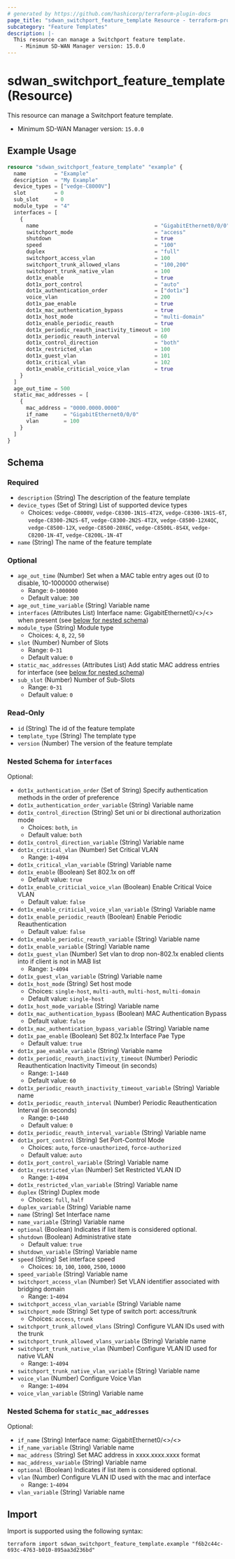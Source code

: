 ```yaml
---
# generated by https://github.com/hashicorp/terraform-plugin-docs
page_title: "sdwan_switchport_feature_template Resource - terraform-provider-sdwan"
subcategory: "Feature Templates"
description: |-
  This resource can manage a Switchport feature template.
    - Minimum SD-WAN Manager version: 15.0.0
---
```


# sdwan_switchport_feature_template (Resource)

This resource can manage a Switchport feature template.
  - Minimum SD-WAN Manager version: `15.0.0`

## Example Usage

```terraform
resource "sdwan_switchport_feature_template" "example" {
  name         = "Example"
  description  = "My Example"
  device_types = ["vedge-C8000V"]
  slot         = 0
  sub_slot     = 0
  module_type  = "4"
  interfaces = [
    {
      name                                     = "GigabitEthernet0/0/0"
      switchport_mode                          = "access"
      shutdown                                 = true
      speed                                    = "100"
      duplex                                   = "full"
      switchport_access_vlan                   = 100
      switchport_trunk_allowed_vlans           = "100,200"
      switchport_trunk_native_vlan             = 100
      dot1x_enable                             = true
      dot1x_port_control                       = "auto"
      dot1x_authentication_order               = ["dot1x"]
      voice_vlan                               = 200
      dot1x_pae_enable                         = true
      dot1x_mac_authentication_bypass          = true
      dot1x_host_mode                          = "multi-domain"
      dot1x_enable_periodic_reauth             = true
      dot1x_periodic_reauth_inactivity_timeout = 100
      dot1x_periodic_reauth_interval           = 60
      dot1x_control_direction                  = "both"
      dot1x_restricted_vlan                    = 100
      dot1x_guest_vlan                         = 101
      dot1x_critical_vlan                      = 102
      dot1x_enable_criticial_voice_vlan        = true
    }
  ]
  age_out_time = 500
  static_mac_addresses = [
    {
      mac_address = "0000.0000.0000"
      if_name     = "GigabitEthernet0/0/0"
      vlan        = 100
    }
  ]
}
```

<!-- schema generated by tfplugindocs -->
## Schema

### Required

- `description` (String) The description of the feature template
- `device_types` (Set of String) List of supported device types
  - Choices: `vedge-C8000V`, `vedge-C8300-1N1S-4T2X`, `vedge-C8300-1N1S-6T`, `vedge-C8300-2N2S-6T`, `vedge-C8300-2N2S-4T2X`, `vedge-C8500-12X4QC`, `vedge-C8500-12X`, `vedge-C8500-20X6C`, `vedge-C8500L-8S4X`, `vedge-C8200-1N-4T`, `vedge-C8200L-1N-4T`
- `name` (String) The name of the feature template

### Optional

- `age_out_time` (Number) Set when a MAC table entry ages out (0 to disable, 10-1000000 otherwise)
  - Range: `0`-`1000000`
  - Default value: `300`
- `age_out_time_variable` (String) Variable name
- `interfaces` (Attributes List) Interface name: GigabitEthernet0/<>/<> when present (see [below for nested schema](#nestedatt--interfaces))
- `module_type` (String) Module type
  - Choices: `4`, `8`, `22`, `50`
- `slot` (Number) Number of Slots
  - Range: `0`-`31`
  - Default value: `0`
- `static_mac_addresses` (Attributes List) Add static MAC address entries for interface (see [below for nested schema](#nestedatt--static_mac_addresses))
- `sub_slot` (Number) Number of Sub-Slots
  - Range: `0`-`31`
  - Default value: `0`

### Read-Only

- `id` (String) The id of the feature template
- `template_type` (String) The template type
- `version` (Number) The version of the feature template

<a id="nestedatt--interfaces"></a>
### Nested Schema for `interfaces`

Optional:

- `dot1x_authentication_order` (Set of String) Specify authentication methods in the order of preference
- `dot1x_authentication_order_variable` (String) Variable name
- `dot1x_control_direction` (String) Set uni or bi directional authorization mode
  - Choices: `both`, `in`
  - Default value: `both`
- `dot1x_control_direction_variable` (String) Variable name
- `dot1x_critical_vlan` (Number) Set Critical VLAN
  - Range: `1`-`4094`
- `dot1x_critical_vlan_variable` (String) Variable name
- `dot1x_enable` (Boolean) Set 802.1x on off
  - Default value: `true`
- `dot1x_enable_criticial_voice_vlan` (Boolean) Enable Critical Voice VLAN
  - Default value: `false`
- `dot1x_enable_criticial_voice_vlan_variable` (String) Variable name
- `dot1x_enable_periodic_reauth` (Boolean) Enable Periodic Reauthentication
  - Default value: `false`
- `dot1x_enable_periodic_reauth_variable` (String) Variable name
- `dot1x_enable_variable` (String) Variable name
- `dot1x_guest_vlan` (Number) Set vlan to drop non-802.1x enabled clients into if client is not in MAB list
  - Range: `1`-`4094`
- `dot1x_guest_vlan_variable` (String) Variable name
- `dot1x_host_mode` (String) Set host mode
  - Choices: `single-host`, `multi-auth`, `multi-host`, `multi-domain`
  - Default value: `single-host`
- `dot1x_host_mode_variable` (String) Variable name
- `dot1x_mac_authentication_bypass` (Boolean) MAC Authentication Bypass
  - Default value: `false`
- `dot1x_mac_authentication_bypass_variable` (String) Variable name
- `dot1x_pae_enable` (Boolean) Set 802.1x Interface Pae Type
  - Default value: `true`
- `dot1x_pae_enable_variable` (String) Variable name
- `dot1x_periodic_reauth_inactivity_timeout` (Number) Periodic Reauthentication Inactivity Timeout (in seconds)
  - Range: `1`-`1440`
  - Default value: `60`
- `dot1x_periodic_reauth_inactivity_timeout_variable` (String) Variable name
- `dot1x_periodic_reauth_interval` (Number) Periodic Reauthentication Interval (in seconds)
  - Range: `0`-`1440`
  - Default value: `0`
- `dot1x_periodic_reauth_interval_variable` (String) Variable name
- `dot1x_port_control` (String) Set Port-Control Mode
  - Choices: `auto`, `force-unauthorized`, `force-authorized`
  - Default value: `auto`
- `dot1x_port_control_variable` (String) Variable name
- `dot1x_restricted_vlan` (Number) Set Restricted VLAN ID
  - Range: `1`-`4094`
- `dot1x_restricted_vlan_variable` (String) Variable name
- `duplex` (String) Duplex mode
  - Choices: `full`, `half`
- `duplex_variable` (String) Variable name
- `name` (String) Set Interface name
- `name_variable` (String) Variable name
- `optional` (Boolean) Indicates if list item is considered optional.
- `shutdown` (Boolean) Administrative state
  - Default value: `true`
- `shutdown_variable` (String) Variable name
- `speed` (String) Set interface speed
  - Choices: `10`, `100`, `1000`, `2500`, `10000`
- `speed_variable` (String) Variable name
- `switchport_access_vlan` (Number) Set VLAN identifier associated with bridging domain
  - Range: `1`-`4094`
- `switchport_access_vlan_variable` (String) Variable name
- `switchport_mode` (String) Set type of switch port: access/trunk
  - Choices: `access`, `trunk`
- `switchport_trunk_allowed_vlans` (String) Configure VLAN IDs used with the trunk
- `switchport_trunk_allowed_vlans_variable` (String) Variable name
- `switchport_trunk_native_vlan` (Number) Configure VLAN ID used for native VLAN
  - Range: `1`-`4094`
- `switchport_trunk_native_vlan_variable` (String) Variable name
- `voice_vlan` (Number) Configure Voice Vlan
  - Range: `1`-`4094`
- `voice_vlan_variable` (String) Variable name


<a id="nestedatt--static_mac_addresses"></a>
### Nested Schema for `static_mac_addresses`

Optional:

- `if_name` (String) Interface name: GigabitEthernet0/<>/<>
- `if_name_variable` (String) Variable name
- `mac_address` (String) Set MAC address in xxxx.xxxx.xxxx format
- `mac_address_variable` (String) Variable name
- `optional` (Boolean) Indicates if list item is considered optional.
- `vlan` (Number) Configure VLAN ID used with the mac and interface
  - Range: `1`-`4094`
- `vlan_variable` (String) Variable name

## Import

Import is supported using the following syntax:

```shell
terraform import sdwan_switchport_feature_template.example "f6b2c44c-693c-4763-b010-895aa3d236bd"
```
